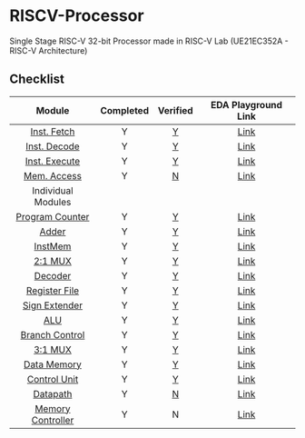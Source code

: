 # RISCV-Processor
Single Stage RISC-V 32-bit Processor made in RISC-V Lab (UE21EC352A - RISC-V Architecture)

## Checklist

| Module | Completed | Verified | EDA Playground Link |
| :------: | :-: | :-: | :----: |
| [Inst. Fetch](src/IF.sv) | Y | [Y](testbench/tb_IF.sv) | [Link](https://edaplayground.com/x/r3zg) |
| [Inst. Decode](src/ID.sv) | Y | [Y](testbench/tb_ID.sv) | [Link](https://edaplayground.com/x/Xwvw) |
| [Inst. Execute](src/IE.sv) | Y | [Y](testbench/tb_IE.sv) | [Link](https://edaplayground.com/x/CnWQ) |
| [Mem. Access](src/MA.sv) | Y | [N]() | [Link]() |
| Individual Modules | | | |
| [Program Counter](src/pc.sv) | Y | [Y](testbench/tb_pc.sv) | [Link](https://edaplayground.com/x/WcD9) |
| [Adder](src/adder.sv) | Y | [Y](testbench/tb_adder.sv) | [Link](https://edaplayground.com/x/gt_U) |
| [InstMem](src/InstMem.sv) | Y | [Y](testbench/tb_InstMem.sv)| [Link](https://edaplayground.com/x/GLpz) |
| [2:1 MUX](src/mux21.sv) | Y | [Y](testbench/tb_mux21.sv) | [Link](https://edaplayground.com/x/p8Cz) |
| [Decoder](src/decoder.sv) | Y | [Y](testbench/tb_decoder.sv) |  [Link](https://edaplayground.com/x/Nas8) |
| [Register File](src/RegisterFile.sv) | Y | [Y](testbench/tb_RegisterFile.sv) | [Link](https://edaplayground.com/x/uuSe) |
| [Sign Extender](src/SignExtender.sv) | Y | [Y](testbench/tb_SignExtender.sv) | [Link](https://edaplayground.com/x/scsg) |
| [ALU](src/ALU.sv) | Y | [Y](testbench/tb_ALU.sv) | [Link](https://edaplayground.com/x/UEmr) |
| [Branch Control](src/branch_control.sv) | Y | [Y](testbench/tb_branch_control.sv) | [Link](https://edaplayground.com/x/AxsV) |
| [3:1 MUX](src/mux31.sv) | Y | [Y](testbench/tb_mux31.sv) | [Link](https://edaplayground.com/x/naRb) |
| [Data Memory](src/DataMem.sv) | Y | [Y](testbench/tb_DataMem.sv) | [Link](https://edaplayground.com/x/Nm7W) |
| [Control Unit](src/controller.sv) | Y | [Y](testbench/tb_controller.sv) | [Link](https://edaplayground.com/x/P9iS) |
| [Datapath](src/datapath.sv) | Y | [N]() | [Link]() |
| [Memory Controller](src/mem_controller.sv) | Y | N | [Link]() |
